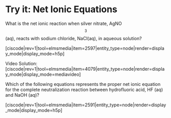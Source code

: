 # Try it: Net Ionic Equations


What is the net ionic reaction when silver nitrate, AgNO$$_3$$(aq), reacts with sodium chloride, NaCl(aq), in aqueous solution?

[ciscode|rev=1|tool=elmsmedia|item=2597|entity_type=node|render=display_mode|display_mode=h5p]

Video Solution:
[ciscode|rev=1|tool=elmsmedia|item=4079|entity_type=node|render=display_mode|display_mode=mediavideo]



Which of the following equations represents the proper net ionic equation for the complete neutralization reaction between hydrofluoric acid, HF (aq) and NaOH (aq)?

[ciscode|rev=1|tool=elmsmedia|item=2591|entity_type=node|render=display_mode|display_mode=h5p]

 
